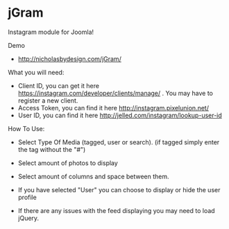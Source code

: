 # jGram
Instagram module for Joomla! 

Demo
 - http://nicholasbydesign.com/jGram/

What you will need:

- Client ID, you can get it here https://instagram.com/developer/clients/manage/ . You may have to register a new client.
- Access Token, you can find it here http://instagram.pixelunion.net/
- User ID, you can find it here http://jelled.com/instagram/lookup-user-id

How To Use:

- Select Type Of Media (tagged, user or search).
  (if tagged simply enter the tag without the "#")

- Select amount of photos to display

- Select amount of columns and space between them.

- If you have selected "User" you can choose to display or hide the user profile

- If there are any issues with the feed displaying you may need to load jQuery.
